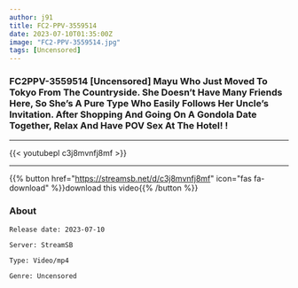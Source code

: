 ```yaml
---
author: j91
title: FC2-PPV-3559514
date: 2023-07-10T01:35:00Z
image: "FC2-PPV-3559514.jpg"
tags: [Uncensored]
---
```


### FC2PPV-3559514 [Uncensored] Mayu Who Just Moved To Tokyo From The Countryside. She Doesn’t Have Many Friends Here, So She’s A Pure Type Who Easily Follows Her Uncle’s Invitation. After Shopping And Going On A Gondola Date Together, Relax And Have POV Sex At The Hotel! !
___

{{< youtubepl c3j8mvnfj8mf >}}
___

{{% button href="https://streamsb.net/d/c3j8mvnfj8mf" icon="fas fa-download" %}}download this video{{% /button %}}
### About

`Release date: 2023-07-10`

`Server: StreamSB`

`Type: Video/mp4`

`Genre:	Uncensored`